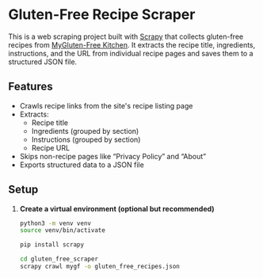 # Gluten-Free Recipe Scraper

This is a web scraping project built with [Scrapy](https://scrapy.org/) that collects gluten-free recipes from [MyGluten-Free Kitchen](https://mygluten-freekitchen.com/recipes/). It extracts the recipe title, ingredients, instructions, and the URL from individual recipe pages and saves them to a structured JSON file.

## Features

- Crawls recipe links from the site's recipe listing page
- Extracts:
  - Recipe title
  - Ingredients (grouped by section)
  - Instructions (grouped by section)
  - Recipe URL
- Skips non-recipe pages like “Privacy Policy” and “About”
- Exports structured data to a JSON file

## Setup

1. **Create a virtual environment (optional but recommended)**

   ```bash
   python3 -m venv venv
   source venv/bin/activate

   pip install scrapy

   cd gluten_free_scraper
   scrapy crawl mygf -o gluten_free_recipes.json

